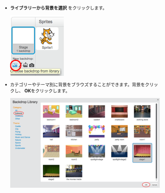 + **ライブラリーから背景を選択** をクリックします。
    
    ![スクリーンショット](images/stage-choose.png)

+ カテゴリーやテーマ別に背景をブラウズすることができます。背景をクリックし、 **OK**をクリックします。
    
    ![スクリーンショット](images/backdrop.png)